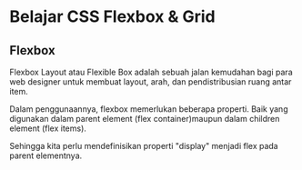 # Belajar CSS Flexbox & Grid

## Flexbox

Flexbox Layout atau Flexible Box adalah sebuah jalan kemudahan bagi para web designer untuk membuat layout, arah, dan pendistribusian ruang antar item.

Dalam penggunaannya, flexbox memerlukan beberapa properti. Baik yang digunakan dalam parent element (flex container)maupun dalam children element (flex items).

Sehingga kita perlu mendefinisikan properti "display" menjadi flex pada parent elementnya.
